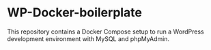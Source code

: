 # WP-Docker-boilerplate
This repository contains a Docker Compose setup to run a WordPress development environment with MySQL and phpMyAdmin.
